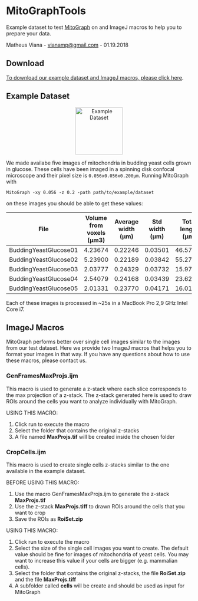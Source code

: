 # MitoGraphTools

Example dataset to test <a href="https://github.com/vianamp/MitoGraph">MitoGraph</a> on and ImageJ macros to help you to prepare your data.

Matheus Viana - vianamp@gmail.com - 01.19.2018

## Download

<a href="https://github.com/vianamp/MitoGraphTools/archive/v1.0.zip">To download our example dataset and ImageJ macros, please click here</a>.

## Example Dataset

<p align="center">
  <a href="https://sites.google.com/site/vianamp/examples.zip?attredirects=0&d=1">
  <img src="https://sites.google.com/site/vianamp/_/rsrc/1418664353567/mitograph/mitoexamples.png" width="auto" height="128" title="Example Dataset"></a>
</p>

We made availabe five images of mitochondria in budding yeast cells grown in glucose. These cells have been imaged in a spinning disk confocal microscope and their pixel size is `0.056x0.056x0.200µm`. Running MitoGraph with 

```
MitoGraph -xy 0.056 -z 0.2 -path path/to/example/dataset
```
on these images you should be able to get these values:

| File | Volume from voxels (µm3) | Average width (µm) | Std width (µm) | Total length (µm) | Volume from length (µm3)|
|------|:------------------------:|:------------------:|:--------------:|:-----------------:|:-----------------------:|
|BuddingYeastGlucose01 | 4.23674	| 0.22246	| 0.03501	| 46.57995	| 3.29254|
|BuddingYeastGlucose02 | 5.23900	| 0.22189	| 0.03842	| 55.27222	| 3.90696|
|BuddingYeastGlucose03 | 2.03777	| 0.24329	| 0.03732	| 15.97084	| 1.12891|
|BuddingYeastGlucose04 | 2.54079	| 0.24168	| 0.03439	| 23.62560	| 1.67000|
|BuddingYeastGlucose05 | 2.01331	| 0.23770	| 0.04171	| 16.01066	| 1.13173|

Each of these images is processed in ~25s in a MacBook Pro 2,9 GHz Intel Core i7.

## ImageJ Macros

MitoGraph performs better over single cell images similar to the images from our test dataset. Here we provide two ImageJ macros that helps you to format your images in that way. If you have any questions about how to use these macros, please contact us.

### GenFramesMaxProjs.ijm

This macro is used to generate a z-stack where each slice corresponds to the max projection of a z-stack. The z-stack generated here is used to draw ROIs around the cells you want to analyze individually with MitoGraph.

USING THIS MACRO:

1. Click run to execute the macro
2. Select the folder that contains the original z-stacks
3. A file named __MaxProjs.tif__ will be created inside the chosen folder

### CropCells.ijm

This macro is used to create single cells z-stacks similar to the one available in the example dataset.

BEFORE USING THIS MACRO:

1. Use the macro GenFramesMaxProjs.ijm to generate the z-stack __MaxProjs.tif__
2. Use the z-stack __MaxProjs.tiff__ to drawn ROIs around the cells that you want to crop
3. Save the ROIs as __RoiSet.zip__

USING THIS MACRO:

1. Click run to execute the macro
2. Select the size of the single cell images you want to create. The default value should be fine for images of mitochondria of yeast cells. You may want to increase this value if your cells are bigger (e.g. mammalian cells).
3. Select the folder that contains the original z-stacks, the file __RoiSet.zip__ and the file __MaxProjs.tiff__
4. A subfolder called __cells__ will be create and should be used as input for MitoGraph
